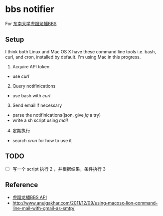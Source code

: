 # bbs notifier

For [东南大学虎踞龙蟠BBS](http://bbs.seu.edu.cn)

## Setup
I think both Linux and Mac OS X have these command line tools i.e. bash, curl, and cron, installed by default. I'm using Mac in this progress.

1. Acquire API token
  * use *curl*
2. Query notifinications
  * use bash with *curl*
3. Send email if necessary
  * parse the notifinications(json, give *jq* a try)
  * write a sh script using *mail*
4. 定期执行 
  * search *cron* for how to use it

## TODO
- [ ] 写一个 script 执行 2 ，并根据结果，条件执行 3

## Reference
* [虎踞龙蟠BBS API](http://bbs.seu.edu.cn/api-documentation/)
* http://www.anujgakhar.com/2011/12/09/using-macosx-lion-command-line-mail-with-gmail-as-smtp/